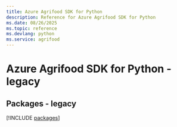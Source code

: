 ```yaml
---
title: Azure Agrifood SDK for Python
description: Reference for Azure Agrifood SDK for Python
ms.date: 08/26/2025
ms.topic: reference
ms.devlang: python
ms.service: agrifood
---
```

# Azure Agrifood SDK for Python - legacy
## Packages - legacy
[!INCLUDE [packages](agrifood-index.md)]